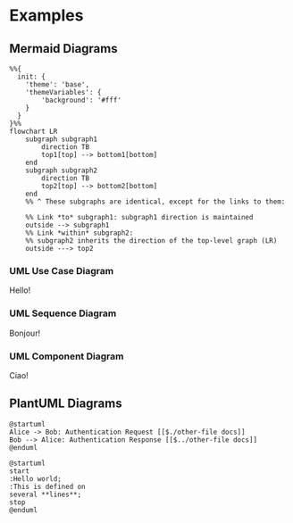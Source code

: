 # Examples

## Mermaid Diagrams

```mermaid
%%{
  init: {
    'theme': 'base',
    'themeVariables': {
        'background': '#fff'
    }
  }
}%%
flowchart LR
    subgraph subgraph1
        direction TB
        top1[top] --> bottom1[bottom]
    end
    subgraph subgraph2
        direction TB
        top2[top] --> bottom2[bottom]
    end
    %% ^ These subgraphs are identical, except for the links to them:

    %% Link *to* subgraph1: subgraph1 direction is maintained
    outside --> subgraph1
    %% Link *within* subgraph2:
    %% subgraph2 inherits the direction of the top-level graph (LR)
    outside ---> top2
```

<!-- tabs:start -->

### **UML Use Case Diagram**

Hello!

### **UML Sequence Diagram**

Bonjour!

### **UML Component Diagram**

Ciao!

<!-- tabs:end -->


## PlantUML Diagrams

```plantuml
@startuml
Alice -> Bob: Authentication Request [[$./other-file docs]]
Bob --> Alice: Authentication Response [[$../other-file docs]]
@enduml
```

```plantuml
@startuml
start
:Hello world;
:This is defined on
several **lines**;
stop
@enduml
```
